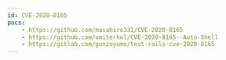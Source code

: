 ```yaml
---
id: CVE-2020-8165
pocs:
    - https://github.com/masahiro331/CVE-2020-8165
    - https://github.com/umiterkol/CVE-2020-8165--Auto-Shell
    - https://gitlab.com/gonzoyumo/test-rails-cve-2020-8165
---
```

